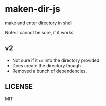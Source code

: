 # maken-dir-js

make and enter directory in shell

Note: I cannot be sure, if it works.

## v2

- Not sure if it `cd` into the directory provided.
- Does create the directory though
- Removed a bunch of dependencies.

## LICENSE

MIT
